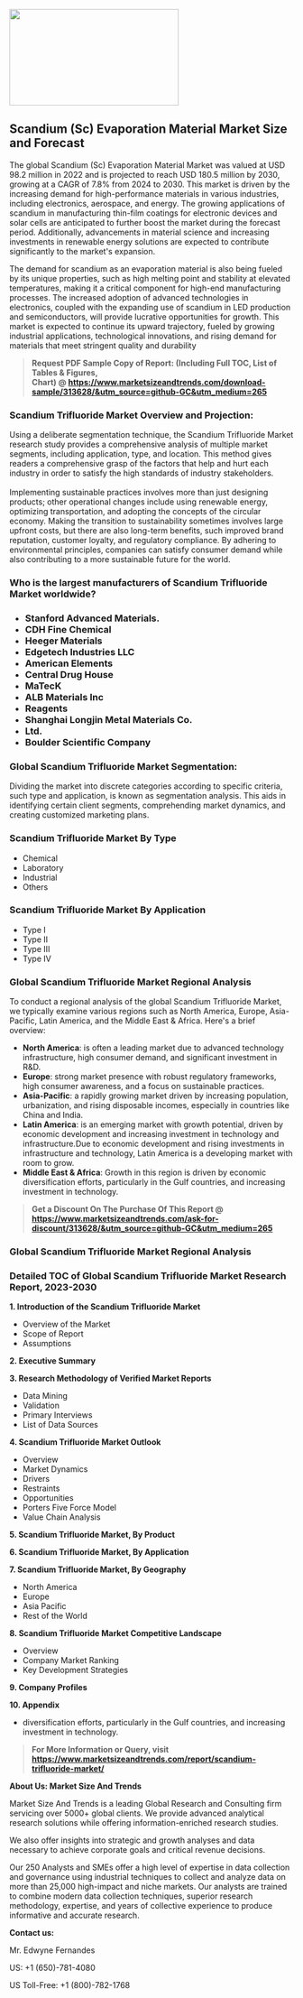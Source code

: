 <p><img class="alignnone size-medium wp-image-20088" src="https://ffe5etoiles.com/wp-content/uploads/2024/12/MST1-300x171.png" alt="" width="300" height="171" /></p><h2>Scandium (Sc) Evaporation Material Market Size and Forecast</h2><p>The global Scandium (Sc) Evaporation Material Market was valued at USD 98.2 million in 2022 and is projected to reach USD 180.5 million by 2030, growing at a CAGR of 7.8% from 2024 to 2030. This market is driven by the increasing demand for high-performance materials in various industries, including electronics, aerospace, and energy. The growing applications of scandium in manufacturing thin-film coatings for electronic devices and solar cells are anticipated to further boost the market during the forecast period. Additionally, advancements in material science and increasing investments in renewable energy solutions are expected to contribute significantly to the market's expansion.</p><p>The demand for scandium as an evaporation material is also being fueled by its unique properties, such as high melting point and stability at elevated temperatures, making it a critical component for high-end manufacturing processes. The increased adoption of advanced technologies in electronics, coupled with the expanding use of scandium in LED production and semiconductors, will provide lucrative opportunities for growth. This market is expected to continue its upward trajectory, fueled by growing industrial applications, technological innovations, and rising demand for materials that meet stringent quality and durability</p><blockquote id="" class=""><strong>Request PDF Sample Copy of Report: (Including Full TOC, List of Tables &amp; Figures, Chart)&nbsp;@&nbsp;<strong><a href="https://www.marketsizeandtrends.com/download-sample/313628/&utm_source=github-GC&utm_medium=265" target="_blank">https://www.marketsizeandtrends.com/download-sample/313628/&utm_source=github-GC&utm_medium=265</a></strong></strong></blockquote><h3 id="" class="">Scandium Trifluoride Market&nbsp;Overview and Projection:</h3><p id="" class="">Using a deliberate segmentation technique, the Scandium Trifluoride Market research study provides a comprehensive analysis of multiple market segments, including application, type, and location. This method gives readers a comprehensive grasp of the factors that help and hurt each industry in order to satisfy the high standards of industry stakeholders. <br /> <br />Implementing sustainable practices involves more than just designing products; other operational changes include using renewable energy, optimizing transportation, and adopting the concepts of the circular economy. Making the transition to sustainability sometimes involves large upfront costs, but there are also long-term benefits, such improved brand reputation, customer loyalty, and regulatory compliance. By adhering to environmental principles, companies can satisfy consumer demand while also contributing to a more sustainable future for the world.</p><h3 id="" class="">Who is the largest manufacturers of&nbsp;Scandium Trifluoride Market worldwide?</h3><h3 class=""><p><ul><li>Stanford Advanced Materials. </li><li> CDH Fine Chemical </li><li> Heeger Materials </li><li> Edgetech Industries LLC </li><li> American Elements </li><li> Central Drug House </li><li> MaTecK </li><li> ALB Materials Inc </li><li> Reagents </li><li> Shanghai Longjin Metal Materials Co. </li><li> Ltd. </li><li> Boulder Scientific Company</li></ul></p></h3><h3 id="" class="">Global&nbsp;Scandium Trifluoride Market Segmentation:</h3><p id="" class="">Dividing the market into discrete categories according to specific criteria, such type and application, is known as segmentation analysis. This aids in identifying certain client segments, comprehending market dynamics, and creating customized marketing plans.</p><h3 id="" class="">Scandium Trifluoride Market&nbsp;By Type</h3><p><p><ul><li>Chemical</li><li> Laboratory</li><li> Industrial</li><li> Others</p></li></ul></p></p><h3 id="" class="">Scandium Trifluoride Market&nbsp;By Application</h3><p class=""><p><ul><li>Type I</li><li> Type II</li><li> Type III</li><li> Type IV</li></ul></p></p><h3 id="" class="">Global Scandium Trifluoride Market Regional Analysis</h3><p id="" class="">To conduct a regional analysis of the global Scandium Trifluoride Market, we typically examine various regions such as North America, Europe, Asia-Pacific, Latin America, and the Middle East &amp; Africa. Here's a brief overview:</p><ul><li><strong>North America</strong>: is often a leading market due to advanced technology infrastructure, high consumer demand, and significant investment in R&amp;D.</li><li><strong>Europe</strong>: strong market presence with robust regulatory frameworks, high consumer awareness, and a focus on sustainable practices.</li><li><strong>Asia-Pacific</strong>: a rapidly growing market driven by increasing population, urbanization, and rising disposable incomes, especially in countries like China and India.</li><li><strong>Latin America</strong>: is an emerging market with growth potential, driven by economic development and increasing investment in technology and infrastructure.Due to economic development and rising investments in infrastructure and technology, Latin America is a developing market with room to grow.</li><li><strong>Middle East &amp; Africa</strong>: Growth in this region is driven by economic diversification efforts, particularly in the Gulf countries, and increasing investment in technology.</li></ul><blockquote id="" class=""><strong>Get a Discount On The Purchase Of This Report @ <strong><a href="https://www.marketsizeandtrends.com/ask-for-discount/313628/&utm_source=github-GC&utm_medium=265" target="_blank">https://www.marketsizeandtrends.com/ask-for-discount/313628/&utm_source=github-GC&utm_medium=265</a></strong></strong></blockquote><h3 id="" class="">Global Scandium Trifluoride Market Regional Analysis</h3><h3 id="" class="">Detailed TOC of Global Scandium Trifluoride Market Research Report, 2023-2030</h3><p id="" class=""><strong>1. Introduction of the Scandium Trifluoride Market</strong></p><ul><li>Overview of the Market</li><li>Scope of Report</li><li>Assumptions</li></ul><p id="" class=""><strong>2. Executive Summary</strong></p><p id="" class=""><strong>3. Research Methodology of Verified Market Reports</strong></p><ul><li>Data Mining</li><li>Validation</li><li>Primary Interviews</li><li>List of Data Sources</li></ul><p id="" class=""><strong>4. Scandium Trifluoride Market Outlook</strong></p><ul><li>Overview</li><li>Market Dynamics</li><li>Drivers</li><li>Restraints</li><li>Opportunities</li><li>Porters Five Force Model</li><li>Value Chain Analysis</li></ul><p id="" class=""><strong>5. Scandium Trifluoride Market, By Product</strong></p><p id="" class=""><strong>6. Scandium Trifluoride Market, By Application</strong></p><p id="" class=""><strong>7. Scandium Trifluoride Market, By Geography</strong></p><ul><li>North America</li><li>Europe</li><li>Asia Pacific</li><li>Rest of the World</li></ul><p id="" class=""><strong>8. Scandium Trifluoride Market Competitive Landscape</strong></p><ul><li>Overview</li><li>Company Market Ranking</li><li>Key Development Strategies</li></ul><p id="" class=""><strong>9. Company Profiles</strong></p><p id="" class=""><strong>10. Appendix</strong></p><ul><li>diversification efforts, particularly in the Gulf countries, and increasing investment in technology.</li></ul><blockquote id="" class=""><strong>For More Information or Query, visit <strong><strong><a href="https://www.marketsizeandtrends.com/report/scandium-trifluoride-market/" target="_blank">https://www.marketsizeandtrends.com/report/scandium-trifluoride-market/</a></strong></strong></strong></blockquote><p id="" class=""><strong>About Us: Market Size And Trends</strong></p><p id="" class="">Market Size And Trends is a leading Global Research and Consulting firm servicing over 5000+ global clients. We provide advanced analytical research solutions while offering information-enriched research studies.</p><p id="" class="">We also offer insights into strategic and growth analyses and data necessary to achieve corporate goals and critical revenue decisions.</p><p id="" class="">Our 250 Analysts and SMEs offer a high level of expertise in data collection and governance using industrial techniques to collect and analyze data on more than 25,000 high-impact and niche markets. Our analysts are trained to combine modern data collection techniques, superior research methodology, expertise, and years of collective experience to produce informative and accurate research.</p><p id="" class=""><strong>Contact us:</strong></p><p id="" class="">Mr. Edwyne Fernandes</p><p id="" class="">US: +1 (650)-781-4080</p><p id="" class="">US Toll-Free: +1 (800)-782-1768</p>
